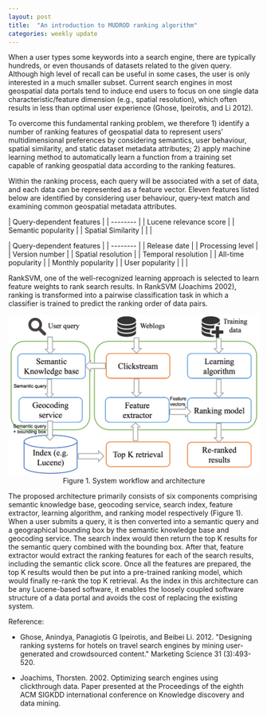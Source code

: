 ```yaml
---
layout: post
title:  "An introduction to MUDROD ranking algorithm"
categories: weekly update
---
```


When a user types some keywords into a search engine, there are typically hundreds, or even thousands of datasets related to the given query. Although high level of recall can be useful in some cases, the user is only interested in a much smaller subset. Current search engines in most geospatial data portals tend to induce end users to focus on one single data characteristic/feature dimension (e.g., spatial resolution), which often results in less than optimal user experience (Ghose, Ipeirotis, and Li 2012). 

To overcome this fundamental ranking problem, we therefore 1) identify a number of ranking features of geospatial data to represent users’ multidimensional preferences by considering semantics, user behaviour, spatial similarity, and static dataset metadata attributes; 2) apply machine learning method to automatically learn a function from a training set capable of ranking geospatial data according to the ranking features.

Within the ranking process, each query will be associated with a set of data, and each data can be represented as a feature vector. Eleven features listed below are identified by considering user behaviour, query-text match and  examining common geospatial metadata attributes.

  | Query-dependent features        | 
    | --------   | 
    | Lucene relevance score        | 
    | Semantic popularity        |
    | Spatial Similarity        | 
  |         |
  
  | Query-dependent features        | 
	| --------   | 
	| Release date        | 
    | Processing level        | 
    | Version number        | 
    | Spatial resolution        | 
    | Temporal resolution        |
    | All-time popularity        | 
    | Monthly popularity        | 
    | User popularity        | 
  |         |
	
	
RankSVM, one of the well-recognized learning approach is selected to learn feature weights to rank search results. In RankSVM (Joachims 2002), ranking is transformed into a pairwise classification task in which a classifier is trained to predict the ranking order of data pairs.

<center>
	<img src="/images/ranking.png">
	Figure 1. System workflow and architecture
</center>

The proposed architecture primarily consists of six components comprising semantic knowledge base, geocoding service, search index, feature extractor, learning algorithm, and ranking model respectively (Figure 1). When a user submits a query, it is then converted into a semantic query and a geographical bounding box by the semantic knowledge base and geocoding service. The search index would then return the top K results for the semantic query combined with the bounding box. After that, feature extractor would extract the ranking features for each of the search results, including the semantic click score. Once all the features are prepared, the top K results would then be put into a pre-trained ranking model, which would finally re-rank the top K retrieval. As the index in this architecture can be any Lucene-based software, it enables the loosely coupled software structure of a data portal and avoids the cost of replacing the existing system.

Reference:
* Ghose, Anindya, Panagiotis G Ipeirotis, and Beibei Li. 2012. "Designing ranking systems for hotels on travel search engines by mining user-generated and crowdsourced content."  Marketing Science 31 (3):493-520.

* Joachims, Thorsten. 2002. Optimizing search engines using clickthrough data. Paper presented at the Proceedings of the eighth ACM SIGKDD international conference on Knowledge discovery and data mining. 